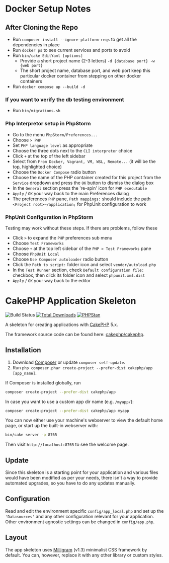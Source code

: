 # Docker Setup Notes
## After Cloning the Repo
- Run `composer install --ignore-platform-reqs` to get all the dependencies in place
- Run `docker ps` to see current services and ports to avoid
- Run `bin/cake EditYaml [options]`
    - Provide a short project name (2-3 letters) `-d {database port} -w {web port}`
    - The short project name, database port, and web port keep this particular docker container from stepping on other docker containers
- Run `docker compose up --build -d`
### If you want to verify the db testing environment
- Run `bin/migrations.sh`
### Php Interpretor setup in PhpStorm
- Go to the menu `PhpStorm/Preferences...`
- Choose `> PHP`
- Set `PHP language level` as appropriate
- Choose the three dots next to the `CLI interpreter` choice
- Click `+` at the top of the left sidebar
- Select from `From Docker, Vagrant, VM, WSL, Remote...` (it will be the top, highlighted choice)
- Choose the `Docker Compose` radio button
- Choose the name of the PHP container created for this project from the `Service` dropdown and press the `OK` button to dismiss the dialog box
- In the `General` section press the 're-spin' icon for `PHP executable`
- `Apply` / `OK` your way back to the main Preferences dialog
- The preferences `PHP` pane, `Path mappings:` should include the path `<Project root>→/application;` for PhpUnit configuration to work
### PhpUnit Configuration in PhpStorm
Testing may work without these steps.
If there are problems, follow these
- Click `>` to expand the `PHP` preferences sub menu
- Choose `Test Frameworks`
- Choose `+` at the top left sidebar of the `PHP > Test Frameworks` pane
- Choose `PhpUnit Local`
- Choose `Use Composer autoloader` radio button
- Click the `Path to script:` folder icon and select `vendor/autoload.php`
- In the `Test Runner` section, check `Default configuration file:` checkbox, then click its folder icon and select `phpunit.xml.dist`
- `Apply` / `OK` your way back to the editor


# CakePHP Application Skeleton

![Build Status](https://github.com/cakephp/app/actions/workflows/ci.yml/badge.svg?branch=master)
[![Total Downloads](https://img.shields.io/packagist/dt/cakephp/app.svg?style=flat-square)](https://packagist.org/packages/cakephp/app)
[![PHPStan](https://img.shields.io/badge/PHPStan-level%207-brightgreen.svg?style=flat-square)](https://github.com/phpstan/phpstan)

A skeleton for creating applications with [CakePHP](https://cakephp.org) 5.x.

The framework source code can be found here: [cakephp/cakephp](https://github.com/cakephp/cakephp).

## Installation

1. Download [Composer](https://getcomposer.org/doc/00-intro.md) or update `composer self-update`.
2. Run `php composer.phar create-project --prefer-dist cakephp/app [app_name]`.

If Composer is installed globally, run

```bash
composer create-project --prefer-dist cakephp/app
```

In case you want to use a custom app dir name (e.g. `/myapp/`):

```bash
composer create-project --prefer-dist cakephp/app myapp
```

You can now either use your machine's webserver to view the default home page, or start
up the built-in webserver with:

```bash
bin/cake server -p 8765
```

Then visit `http://localhost:8765` to see the welcome page.

## Update

Since this skeleton is a starting point for your application and various files
would have been modified as per your needs, there isn't a way to provide
automated upgrades, so you have to do any updates manually.

## Configuration

Read and edit the environment specific `config/app_local.php` and set up the
`'Datasources'` and any other configuration relevant for your application.
Other environment agnostic settings can be changed in `config/app.php`.

## Layout

The app skeleton uses [Milligram](https://milligram.io/) (v1.3) minimalist CSS
framework by default. You can, however, replace it with any other library or
custom styles.
